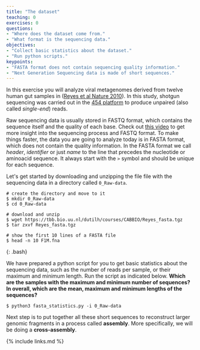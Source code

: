 ```yaml
---
title: "The dataset"
teaching: 0
exercises: 0
questions:
- "Where does the dataset come from."
- "What format is the sequencing data."
objectives:
- "Collect basic statistics about the dataset."
- "Run python scripts."
keypoints:
- "FASTA format does not contain sequencing quality information."
- "Next Generation Sequencing data is made of short sequences."
---
```

In this exercise you will analyze viral metagenomes derived from twelve human gut samples in ([Reyes et al Nature 2010](https://www.ncbi.nlm.nih.gov/pmc/articles/PMC2919852/)). In this study, shotgun sequencing was carried out in the [454 platform](https://en.wikipedia.org/wiki/454_Life_Sciences) to produce unpaired (also called _single-end_) reads.

Raw sequencing data is usually stored in FASTQ format, which contains the sequence itself and the quality of each base. Check out [this video](https://www.youtube.com/watch?v=sdxVDy0lSAE) to get more insight into the sequencing process and FASTQ format. To make things faster, the data you are going to analyze today is in FASTA format, which does not contain the quality information. In the FASTA format we call _header_, _identifier_ or just _name_ to the line that precedes the nucleotide or aminoacid sequence. It always start with the `>` symbol and should be unique for each sequence.

Let's get started by downloading and unzipping the file file with the sequencing data in a directory called `0_Raw-data`.

~~~
# create the directory and move to it
$ mkdir 0_Raw-data
$ cd 0_Raw-data

# download and unzip
$ wget https://tbb.bio.uu.nl/dutilh/courses/CABBIO/Reyes_fasta.tgz
$ tar zxvf Reyes_fasta.tgz

# show the first 10 lines of a FASTA file
$ head -n 10 F1M.fna
~~~
{: .bash}

We have prepared a python script for you to get basic statistics about the sequencing data, such as the number of reads per sample, or their maximum and minimum length. Run the script as indicated below. **Which are the samples with the maximum and minimum number of sequences? In overall, which are the mean, maximum and minimum lengths of the sequences?**

~~~
$ python3 fasta_statistics.py -i 0_Raw-data
~~~

Next step is to put together all these short sequences to reconstruct larger genomic fragments in a process called **assembly**. More specifically, we will be doing a **cross-assembly**.

{% include links.md %}
